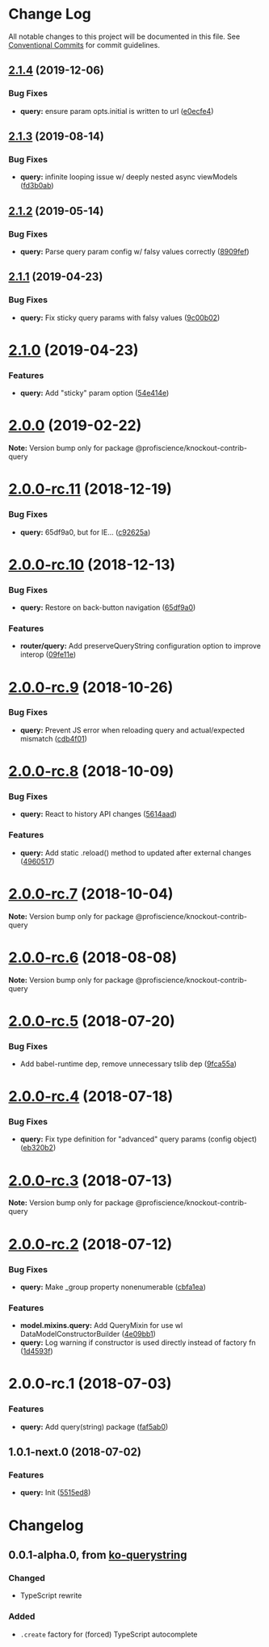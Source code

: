 # Change Log

All notable changes to this project will be documented in this file.
See [Conventional Commits](https://conventionalcommits.org) for commit guidelines.

## [2.1.4](https://github.com/Profiscience/knockout-contrib/compare/@profiscience/knockout-contrib-query@2.1.3...@profiscience/knockout-contrib-query@2.1.4) (2019-12-06)


### Bug Fixes

* **query:** ensure param opts.initial is written to url ([e0ecfe4](https://github.com/Profiscience/knockout-contrib/commit/e0ecfe4))





## [2.1.3](https://github.com/Profiscience/knockout-contrib/compare/@profiscience/knockout-contrib-query@2.1.2...@profiscience/knockout-contrib-query@2.1.3) (2019-08-14)


### Bug Fixes

* **query:** infinite looping issue w/ deeply nested async viewModels ([fd3b0ab](https://github.com/Profiscience/knockout-contrib/commit/fd3b0ab))





## [2.1.2](https://github.com/Profiscience/knockout-contrib/compare/@profiscience/knockout-contrib-query@2.1.1...@profiscience/knockout-contrib-query@2.1.2) (2019-05-14)

### Bug Fixes

- **query:** Parse query param config w/ falsy values correctly ([8909fef](https://github.com/Profiscience/knockout-contrib/commit/8909fef))

## [2.1.1](https://github.com/Profiscience/knockout-contrib/compare/@profiscience/knockout-contrib-query@2.1.0...@profiscience/knockout-contrib-query@2.1.1) (2019-04-23)

### Bug Fixes

- **query:** Fix sticky query params with falsy values ([9c00b02](https://github.com/Profiscience/knockout-contrib/commit/9c00b02))

# [2.1.0](https://github.com/Profiscience/knockout-contrib/compare/@profiscience/knockout-contrib-query@2.0.0...@profiscience/knockout-contrib-query@2.1.0) (2019-04-23)

### Features

- **query:** Add "sticky" param option ([54e414e](https://github.com/Profiscience/knockout-contrib/commit/54e414e))

# [2.0.0](https://github.com/Profiscience/knockout-contrib/compare/@profiscience/knockout-contrib-query@2.0.0-rc.11...@profiscience/knockout-contrib-query@2.0.0) (2019-02-22)

**Note:** Version bump only for package @profiscience/knockout-contrib-query

# [2.0.0-rc.11](https://github.com/Profiscience/knockout-contrib/compare/@profiscience/knockout-contrib-query@2.0.0-rc.10...@profiscience/knockout-contrib-query@2.0.0-rc.11) (2018-12-19)

### Bug Fixes

- **query:** 65df9a0, but for IE... ([c92625a](https://github.com/Profiscience/knockout-contrib/commit/c92625a))

# [2.0.0-rc.10](https://github.com/Profiscience/knockout-contrib/compare/@profiscience/knockout-contrib-query@2.0.0-rc.9...@profiscience/knockout-contrib-query@2.0.0-rc.10) (2018-12-13)

### Bug Fixes

- **query:** Restore on back-button navigation ([65df9a0](https://github.com/Profiscience/knockout-contrib/commit/65df9a0))

### Features

- **router/query:** Add preserveQueryString configuration option to improve interop ([09fe11e](https://github.com/Profiscience/knockout-contrib/commit/09fe11e))

# [2.0.0-rc.9](https://github.com/Profiscience/knockout-contrib/compare/@profiscience/knockout-contrib-query@2.0.0-rc.8...@profiscience/knockout-contrib-query@2.0.0-rc.9) (2018-10-26)

### Bug Fixes

- **query:** Prevent JS error when reloading query and actual/expected mismatch ([cdb4f01](https://github.com/Profiscience/knockout-contrib/commit/cdb4f01))

# [2.0.0-rc.8](https://github.com/Profiscience/knockout-contrib/compare/@profiscience/knockout-contrib-query@2.0.0-rc.7...@profiscience/knockout-contrib-query@2.0.0-rc.8) (2018-10-09)

### Bug Fixes

- **query:** React to history API changes ([5614aad](https://github.com/Profiscience/knockout-contrib/commit/5614aad))

### Features

- **query:** Add static .reload() method to updated after external changes ([4960517](https://github.com/Profiscience/knockout-contrib/commit/4960517))

<a name="2.0.0-rc.7"></a>

# [2.0.0-rc.7](https://github.com/Profiscience/knockout-contrib/compare/@profiscience/knockout-contrib-query@2.0.0-rc.6...@profiscience/knockout-contrib-query@2.0.0-rc.7) (2018-10-04)

**Note:** Version bump only for package @profiscience/knockout-contrib-query

<a name="2.0.0-rc.6"></a>

# [2.0.0-rc.6](https://github.com/Profiscience/knockout-contrib/compare/@profiscience/knockout-contrib-query@2.0.0-rc.5...@profiscience/knockout-contrib-query@2.0.0-rc.6) (2018-08-08)

**Note:** Version bump only for package @profiscience/knockout-contrib-query

<a name="2.0.0-rc.5"></a>

# [2.0.0-rc.5](https://github.com/Profiscience/knockout-contrib/compare/@profiscience/knockout-contrib-query@2.0.0-rc.4...@profiscience/knockout-contrib-query@2.0.0-rc.5) (2018-07-20)

### Bug Fixes

- Add babel-runtime dep, remove unnecessary tslib dep ([9fca55a](https://github.com/Profiscience/knockout-contrib/commit/9fca55a))

<a name="2.0.0-rc.4"></a>

# [2.0.0-rc.4](https://github.com/Profiscience/knockout-contrib/compare/@profiscience/knockout-contrib-query@2.0.0-rc.3...@profiscience/knockout-contrib-query@2.0.0-rc.4) (2018-07-18)

### Bug Fixes

- **query:** Fix type definition for "advanced" query params (config object) ([eb320b2](https://github.com/Profiscience/knockout-contrib/commit/eb320b2))

<a name="2.0.0-rc.3"></a>

# [2.0.0-rc.3](https://github.com/Profiscience/knockout-contrib/compare/@profiscience/knockout-contrib-query@2.0.0-rc.2...@profiscience/knockout-contrib-query@2.0.0-rc.3) (2018-07-13)

**Note:** Version bump only for package @profiscience/knockout-contrib-query

<a name="2.0.0-rc.2"></a>

# [2.0.0-rc.2](https://github.com/Profiscience/knockout-contrib/compare/@profiscience/knockout-contrib-query@2.0.0-rc.1...@profiscience/knockout-contrib-query@2.0.0-rc.2) (2018-07-12)

### Bug Fixes

- **query:** Make \_group property nonenumerable ([cbfa1ea](https://github.com/Profiscience/knockout-contrib/commit/cbfa1ea))

### Features

- **model.mixins.query:** Add QueryMixin for use wl DataModelConstructorBuilder ([4e09bb1](https://github.com/Profiscience/knockout-contrib/commit/4e09bb1))
- **query:** Log warning if constructor is used directly instead of factory fn ([1d4593f](https://github.com/Profiscience/knockout-contrib/commit/1d4593f))

<a name="2.0.0-rc.1"></a>

# 2.0.0-rc.1 (2018-07-03)

### Features

- **query:** Add query(string) package ([faf5ab0](https://github.com/Profiscience/knockout-contrib/commit/faf5ab0))

<a name="1.0.1-next.0"></a>

## 1.0.1-next.0 (2018-07-02)

### Features

- **query:** Init ([5515ed8](https://github.com/Profiscience/knockout-contrib/commit/5515ed8))

# Changelog

## 0.0.1-alpha.0, from [ko-querystring](https://github.com/Profiscience/ko-querystring)

### Changed

- TypeScript rewrite

### Added

- `.create` factory for (forced) TypeScript autocomplete

